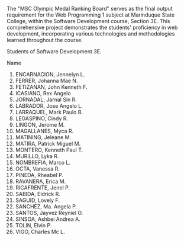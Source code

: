 

The "MSC Olympic Medal Ranking Board" serves as the final output requirement for the Web Programming 1 subject at Marinduque State College, within the Software Development course, Section 3E. This comprehensive project demonstrates the students' proficiency in web development, incorporating various technologies and methodologies learned throughout the course.

Students of Software Development 3E.

Name
1. ENCARNACION, Jennelyn L.
2. FERRER, Johanna Mae N.
3. FETIZANAN, John Kenneth F.
4. ICASIANO, Rex Angelo
5. JORNADAL, Jarnal Sin R.
6. LABRADOR, Jose Angelo L.
7. LARRAQUEL, Mark Paulo B.
8. LEGASPINO, Cindy R.
9. LINGON, Jerome M.
10. MAGALLANES, Myca R.
11. MATINING, Jeleane M.
12. MATIRA, Patrick Miguel M.
13. MONTERO, Kenneth Paul T.
14. MURILLO, Lyka R.
15. NOMBREFIA, Marco L.
16. OCTA, Vanessa R.
17. PINEDA, Rheabel P.
18. RAVANERA, Erica M.
19. RICAFRENTE, Jenel P.
20. SABIDA, Eldrick R.
21. SAGUID, Lovely F.
22. SANCHEZ, Ma. Angela P.
23. SANTOS, Jayvez Reyniel O.
24. SINSOA, Ashbei Andrea A.
25. TOLIN, Elvin P.
26. VIGO, Charles Mc L.
